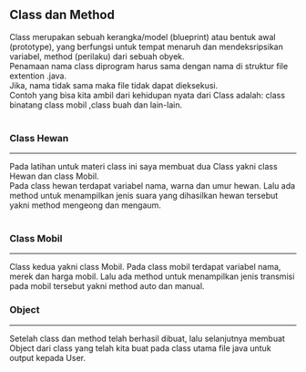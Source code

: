 ## Class dan Method

Class merupakan sebuah kerangka/model (blueprint) atau bentuk awal (prototype), yang berfungsi untuk tempat menaruh dan mendeksripsikan variabel, method (perilaku) dari sebuah obyek. <br />
Penamaan nama class diprogram harus sama dengan nama di struktur file extention .java. <br />
Jika, nama tidak sama maka file tidak dapat dieksekusi. <br />
Contoh yang bisa kita ambil dari kehidupan nyata dari Class adalah: class binatang class mobil ,class buah dan lain-lain. <br /><br />

### Class Hewan
<hr>
Pada latihan untuk materi class ini saya membuat dua Class yakni class Hewan dan class Mobil. <br />
Pada class hewan terdapat variabel nama, warna dan umur hewan. Lalu ada method untuk menampilkan jenis suara yang dihasilkan hewan tersebut yakni method mengeong dan mengaum. <br /><br />

### Class Mobil
<hr>
Class kedua yakni class Mobil. Pada class mobil terdapat variabel nama, merek dan harga mobil. Lalu ada method untuk menampilkan jenis transmisi pada mobil tersebut yakni method auto dan manual. <br />

### Object
<hr>
Setelah class dan method telah berhasil dibuat, lalu selanjutnya membuat Object dari class yang telah kita buat pada class utama file java untuk output kepada User.